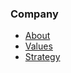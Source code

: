 ### Company

 - [About](../company/about.md)
 - [Values](../company/values.md)
 - [Strategy](../company/strategy.md)
